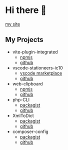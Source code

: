 # Hi there 👋
[my site](https://traineratwot.aytour.ru)
## My Projects
 - vite-plugin-integrated
   - [npmjs](https://www.npmjs.com/package/vite-plugin-integrated)
   - [github](https://github.com/Traineratwot/vite-plugin-integrated)
 - vscode-stationeers-ic10
   - [vscode marketplace](https://marketplace.visualstudio.com/items?itemName=Traineratwot.stationeers-ic10)
   - [github](https://github.com/Traineratwot/vscode-stationeers-ic10)
 - web-clipboard
   - [npmjs](https://www.npmjs.com/package/web-clipboard)
   - [github](https://github.com/Traineratwot/clipboard)
 - php-CLI
   - [packagist](https://packagist.org/packages/traineratwot/php-cli)
   - [github](https://github.com/traineratwot/php-cli)
 - XmlToDict
   - [packagist](https://packagist.org/packages/traineratwot/XmlToDict)
   - [github](https://github.com/Traineratwot/XmlToDict)
 - composer-config
   - [packagist](https://packagist.org/packages/traineratwot/composer-config)
   - [github](https://github.com/Traineratwot/composer-config)

<!--
**Traineratwot/Traineratwot** is a ✨ _special_ ✨ repository because its `README.md` (this file) appears on your GitHub profile.

Here are some ideas to get you started:

- 🔭 I’m currently working on ...
- 🌱 I’m currently learning ...
- 👯 I’m looking to collaborate on ...
- 🤔 I’m looking for help with ...
- 💬 Ask me about ...
- 📫 How to reach me: ...
- 😄 Pronouns: ...
- ⚡ Fun fact: ...
-->
